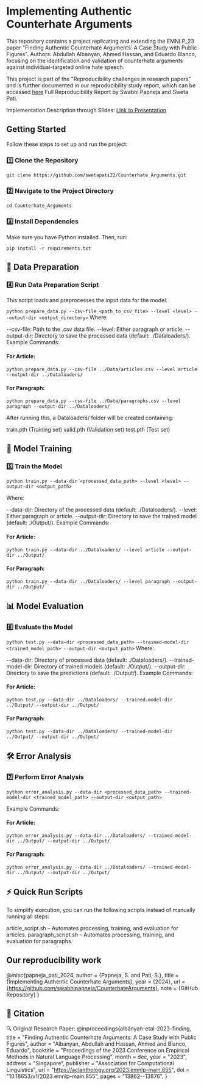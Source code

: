 # Implementing Authentic Counterhate Arguments
This repository contains a project replicating and extending the EMNLP_23 paper "Finding Authentic Counterhate Arguments: A Case Study with Public Figures". Authors: Abdullah Albanyan, Ahmed Hassan, and Eduardo Blanco, focusing on the identification and validation of counterhate arguments against individual-targeted online hate speech.

This project is part of the "Reproducibility challenges in research papers" and is further documented in our reproducibility study report, which can be accessed [here](https://github.com/swabhipapneja/CounterhateArguments/blob/main/Counterhate_Arguments_Report.pdf) Full Reproducibility Report by Swabhi Papneja and Sweta Pati.

Implementation Description through Slides: [Link to Presentation](https://www.youtube.com/watch?v=Gicvlw-vAJM)

## Getting Started
Follow these steps to set up and run the project:

### 1️⃣ Clone the Repository
`git clone https://github.com/swetapati22/Counterhate_Arguments.git`
### 2️⃣ Navigate to the Project Directory
`cd Counterhate_Arguments`
### 3️⃣ Install Dependencies
Make sure you have Python installed. Then, run:

`pip install -r requirements.txt`

## 🔄 Data Preparation
### 4️⃣ Run Data Preparation Script
This script loads and preprocesses the input data for the model.

`python prepare_data.py --csv-file <path_to_csv_file> --level <level> --output-dir <output_directory>`
Where:

--csv-file: Path to the .csv data file.
--level: Either paragraph or article.
--output-dir: Directory to save the processed data (default: ./Dataloaders/).
Example Commands:
#### For Article:

`python prepare_data.py --csv-file ../Data/articles.csv --level article --output-dir ../Dataloaders/`

#### For Paragraph:

`python prepare_data.py --csv-file ../Data/paragraphs.csv --level paragraph --output-dir ../Dataloaders/`

After running this, a Dataloaders/ folder will be created containing:

train.pth (Training set)
valid.pth (Validation set)
test.pth (Test set)

## 🎯 Model Training
### 5️⃣ Train the Model
`python train.py --data-dir <processed_data_path> --level <level> --output-dir <output_path>`

Where:

--data-dir: Directory of the processed data (default: ./Dataloaders/).
--level: Either paragraph or article.
--output-dir: Directory to save the trained model (default: ./Output/).
Example Commands:
#### For Article:

`python train.py --data-dir ../Dataloaders/ --level article --output-dir ../Output/`

#### For Paragraph:

`python train.py --data-dir ../Dataloaders/ --level paragraph --output-dir ../Output/`

## 📊 Model Evaluation
### 6️⃣ Evaluate the Model
`python test.py --data-dir <processed_data_path> --trained-model-dir <trained_model_path> --output-dir <output_path>`
Where:

--data-dir: Directory of processed data (default: ./Dataloaders/).
--trained-model-dir: Directory of trained models (default: ./Output/).
--output-dir: Directory to save the predictions (default: ./Output/).
Example Commands:
#### For Article:

`python test.py --data-dir ../Dataloaders/ --trained-model-dir ../Output/ --output-dir ../Output/`

#### For Paragraph:

`python test.py --data-dir ../Dataloaders/ --trained-model-dir ../Output/ --output-dir ../Output/`

## 🛠 Error Analysis
### 7️⃣ Perform Error Analysis
`python error_analysis.py --data-dir <processed_data_path> --trained-model-dir <trained_model_path> --output-dir <output_path>`

Example Commands:
#### For Article:

`python error_analysis.py --data-dir ../Dataloaders/ --trained-model-dir ../Output/ --output-dir ../Output/`
#### For Paragraph:

`python error_analysis.py --data-dir ../Dataloaders/ --trained-model-dir ../Output/ --output-dir ../Output/`

## ⚡ Quick Run Scripts
To simplify execution, you can run the following scripts instead of manually running all steps:

article_script.sh – Automates processing, training, and evaluation for articles.
paragraph_script.sh – Automates processing, training, and evaluation for paragraphs.

## Our reproducibility work
@misc{papneja_pati_2024,
  author = {Papneja, S. and Pati, S.},
  title = {Implementing Authentic Counterhate Arguments},
  year = {2024},
  url = {https://github.com/swabhipapneja/CounterhateArguments},
  note = {GitHub Repository}
}
## 📜 Citation
🔍 Original Research Paper:
@inproceedings{albanyan-etal-2023-finding,
    title = "Finding Authentic Counterhate Arguments: A Case Study with Public Figures",
    author = "Albanyan, Abdullah  and Hassan, Ahmed  and Blanco, Eduardo",
    booktitle = "Proceedings of the 2023 Conference on Empirical Methods in Natural Language Processing",
    month = dec,
    year = "2023",
    address = "Singapore",
    publisher = "Association for Computational Linguistics",
    url = "https://aclanthology.org/2023.emnlp-main.855",
    doi = "10.18653/v1/2023.emnlp-main.855",
    pages = "13862--13876",
}
